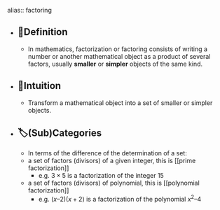 alias:: factoring

- ## 📝Definition
	- In mathematics, factorization or factoring consists of writing a number or another mathematical object as a product of several factors, usually **smaller** or **simpler** objects of the same kind.
- ## 🧠Intuition
	- Transform a mathematical object into a set of smaller or simpler objects.
- ## 🏷(Sub)Categories
	- In terms of the difference of the determination of a set:
	- a set of factors (divisors) of a given integer, this is [[prime factorization]]
		- e.g. $3\times5$ is a factorization of the integer $15$
	- a set of factors (divisors) of polynomial, this is [[polynomial factorization]]
		- e.g. $(x – 2)(x + 2)$ is a factorization of the polynomial $x^2 – 4$